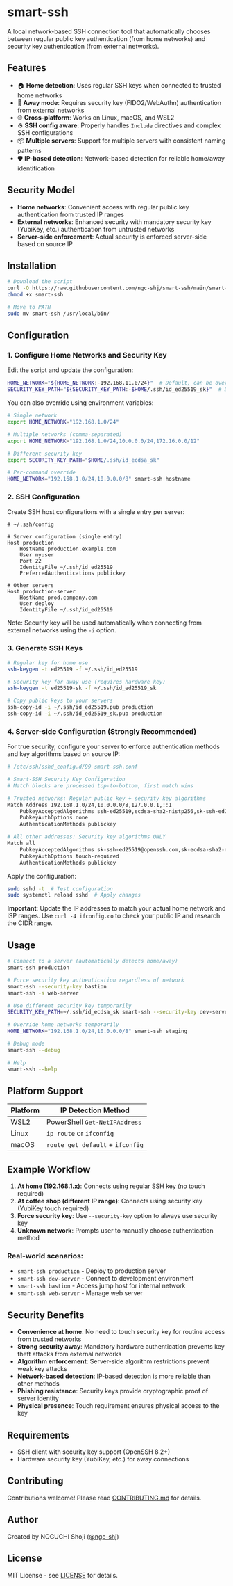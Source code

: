 # smart-ssh

A local network-based SSH connection tool that automatically chooses between regular public key authentication (from home networks) and security key authentication (from external networks).

## Features

- 🏠 **Home detection**: Uses regular SSH keys when connected to trusted home networks
- 🔐 **Away mode**: Requires security key (FIDO2/WebAuthn) authentication from external networks
- 🌐 **Cross-platform**: Works on Linux, macOS, and WSL2
- ⚙️ **SSH config aware**: Properly handles `Include` directives and complex SSH configurations
- 📦 **Multiple servers**: Support for multiple servers with consistent naming patterns
- 🛡️ **IP-based detection**: Network-based detection for reliable home/away identification

## Security Model

- **Home networks**: Convenient access with regular public key authentication from trusted IP ranges
- **External networks**: Enhanced security with mandatory security key (YubiKey, etc.) authentication from untrusted networks
- **Server-side enforcement**: Actual security is enforced server-side based on source IP

## Installation

```bash
# Download the script
curl -O https://raw.githubusercontent.com/ngc-shj/smart-ssh/main/smart-ssh
chmod +x smart-ssh

# Move to PATH
sudo mv smart-ssh /usr/local/bin/
```

## Configuration

### 1. Configure Home Networks and Security Key

Edit the script and update the configuration:

```bash
HOME_NETWORK="${HOME_NETWORK:-192.168.11.0/24}"  # Default, can be overridden by env var
SECURITY_KEY_PATH="${SECURITY_KEY_PATH:-$HOME/.ssh/id_ed25519_sk}"  # Default, can be overridden by env var
```

You can also override using environment variables:

```bash
# Single network
export HOME_NETWORK="192.168.1.0/24"

# Multiple networks (comma-separated)
export HOME_NETWORK="192.168.1.0/24,10.0.0.0/24,172.16.0.0/12"

# Different security key
export SECURITY_KEY_PATH="$HOME/.ssh/id_ecdsa_sk"

# Per-command override
HOME_NETWORK="192.168.1.0/24,10.0.0.0/8" smart-ssh hostname
```

### 2. SSH Configuration

Create SSH host configurations with a single entry per server:

```ssh-config
# ~/.ssh/config

# Server configuration (single entry)
Host production
    HostName production.example.com
    User myuser
    Port 22
    IdentityFile ~/.ssh/id_ed25519
    PreferredAuthentications publickey

# Other servers
Host production-server
    HostName prod.company.com
    User deploy
    IdentityFile ~/.ssh/id_ed25519
```

Note: Security key will be used automatically when connecting from external networks using the `-i` option.

### 3. Generate SSH Keys

```bash
# Regular key for home use
ssh-keygen -t ed25519 -f ~/.ssh/id_ed25519

# Security key for away use (requires hardware key)
ssh-keygen -t ed25519-sk -f ~/.ssh/id_ed25519_sk

# Copy public keys to your servers
ssh-copy-id -i ~/.ssh/id_ed25519.pub production
ssh-copy-id -i ~/.ssh/id_ed25519_sk.pub production
```

### 4. Server-side Configuration (Strongly Recommended)

For true security, configure your server to enforce authentication methods and key algorithms based on source IP:

```bash
# /etc/ssh/sshd_config.d/99-smart-ssh.conf

# Smart-SSH Security Key Configuration
# Match blocks are processed top-to-bottom, first match wins

# Trusted networks: Regular public key + security key algorithms
Match Address 192.168.1.0/24,10.0.0.0/8,127.0.0.1,::1
    PubkeyAcceptedAlgorithms ssh-ed25519,ecdsa-sha2-nistp256,sk-ssh-ed25519@openssh.com,sk-ecdsa-sha2-nistp256@openssh.com
    PubkeyAuthOptions none
    AuthenticationMethods publickey

# All other addresses: Security key algorithms ONLY
Match all
    PubkeyAcceptedAlgorithms sk-ssh-ed25519@openssh.com,sk-ecdsa-sha2-nistp256@openssh.com
    PubkeyAuthOptions touch-required
    AuthenticationMethods publickey
```

Apply the configuration:
```bash
sudo sshd -t  # Test configuration
sudo systemctl reload sshd  # Apply changes
```

**Important**: Update the IP addresses to match your actual home network and ISP ranges. Use `curl -4 ifconfig.co` to check your public IP and research the CIDR range.

## Usage

```bash
# Connect to a server (automatically detects home/away)
smart-ssh production

# Force security key authentication regardless of network
smart-ssh --security-key bastion
smart-ssh -s web-server

# Use different security key temporarily
SECURITY_KEY_PATH=~/.ssh/id_ecdsa_sk smart-ssh --security-key dev-server

# Override home networks temporarily  
HOME_NETWORK="192.168.1.0/24,10.0.0.0/8" smart-ssh staging

# Debug mode
smart-ssh --debug

# Help
smart-ssh --help
```

## Platform Support

| Platform | IP Detection Method |
|----------|---------------------|
| WSL2     | PowerShell `Get-NetIPAddress` |
| Linux    | `ip route` or `ifconfig` |
| macOS    | `route get default` + `ifconfig` |

## Example Workflow

1. **At home (192.168.1.x)**: Connects using regular SSH key (no touch required)
2. **At coffee shop (different IP range)**: Connects using security key (YubiKey touch required)
3. **Force security key**: Use `--security-key` option to always use security key
4. **Unknown network**: Prompts user to manually choose authentication method

### Real-world scenarios:
- `smart-ssh production` - Deploy to production server
- `smart-ssh dev-server` - Connect to development environment  
- `smart-ssh bastion` - Access jump host for internal network
- `smart-ssh web-server` - Manage web server

## Security Benefits

- **Convenience at home**: No need to touch security key for routine access from trusted networks
- **Strong security away**: Mandatory hardware authentication prevents key theft attacks from external networks
- **Algorithm enforcement**: Server-side algorithm restrictions prevent weak key attacks
- **Network-based detection**: IP-based detection is more reliable than other methods
- **Phishing resistance**: Security keys provide cryptographic proof of server identity
- **Physical presence**: Touch requirement ensures physical access to the key

## Requirements

- SSH client with security key support (OpenSSH 8.2+)
- Hardware security key (YubiKey, etc.) for away connections

## Contributing

Contributions welcome! Please read [CONTRIBUTING.md](CONTRIBUTING.md) for details.

## Author

Created by NOGUCHI Shoji ([@ngc-shj](https://github.com/ngc-shj))

## License

MIT License - see [LICENSE](LICENSE) for details.
